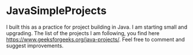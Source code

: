 # JavaSimpleProjects
I built this as a practice for project building in Java. I am starting small and upgrading. 
The list of the projects I am following, you find here https://www.geeksforgeeks.org/java-projects/.
Feel free to comment and suggest improvements. 
